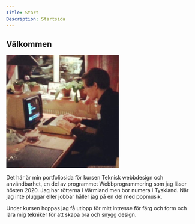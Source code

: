 ```yaml
---
Title: Start
Description: Startsida
---
```


Välkommen
-----------------------------------

<img src="assets/img/me.jpg" class="start-img" alt="Jag framför ABC80">

Det här är min portfoliosida för kursen Teknisk webbdesign och användbarhet,
en del av programmet Webbprogrammering som jag läser hösten 2020. Jag har
rötterna i Värmland men bor numera i Tyskland. När jag inte pluggar eller
jobbar håller jag på en del med popmusik.

Under kursen hoppas jag få utlopp för mitt intresse för färg och form och
lära mig tekniker för att skapa bra och snygg design.
